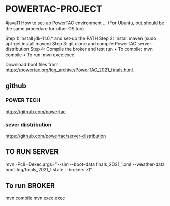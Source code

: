 # POWERTAC-PROJECT
#java11
How to set-up PowerTAC environment ... (For Ubuntu, but should be the same procedure for other OS too)

Step 1: Install jdk-11.0.* and set-up the PATH 
Step 2: Install maven (sudo apt-get install maven)
Step 3: git clone and compile PowerTAC server-distribution 
Step 4: Compile the broker and test run 
    • To compile: mvn compile
    • To run: mvn exec:exec

Download boot files from https://powertac.org/log_archive/PowerTAC_2021_finals.html.

## github

### POWER TECH
https://github.com/powertac

### sever diistribution
https://github.com/powertac/server-distribution


## TO RUN SERVER	
mvn -Pcli -Dexec.args="--sim --boot-data finals_2021_1.xml --weather-data boot-log/finals_2021_1.state --brokers ZI"

## To run BROKER
mvn compile
mvn exec:exec
